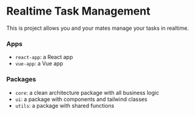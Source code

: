 # Realtime Task Management

This is project allows you and your mates manage your tasks in realtime.

### Apps

- `react-app`: a React app
- `vue-app`: a Vue app

### Packages

- `core`: a clean architecture package with all business logic
- `ui`: a package with components and tailwind classes
- `utils`: a package with shared functions

